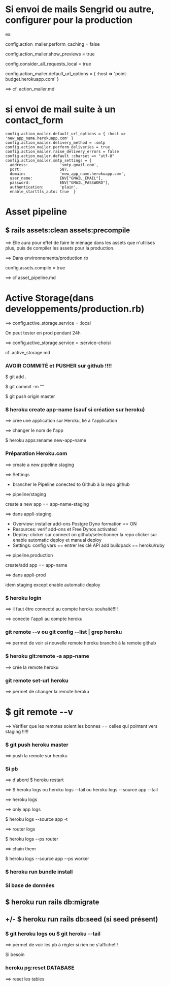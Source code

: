 # Si envoi de mails Sengrid ou autre, configurer pour la production

ex:

config.action_mailer.perform_caching = false

config.action_mailer.show_previews = true

config.consider_all_requests_local = true

config.action_mailer.default_url_options = { :host => 'point-budget.herokuapp.com' }

==> cf. action_mailer.md
# si envoi de mail suite à un contact_form

	config.action_mailer.default_url_options = { :host => 'new_app_name.herokuapp.com' }  
	config.action_mailer.delivery_method = :smtp  
	config.action_mailer.perform_deliveries = true  
	config.action_mailer.raise_delivery_errors = false  
	config.action_mailer.default :charset => "utf-8"  
	config.action_mailer.smtp_settings = {
	  address:              'smtp.gmail.com',
	  port:                 587,
	  domain:               'new_app_name.herokuapp.com',
	  user_name:            ENV["GMAIL_EMAIL"],
	  password:             ENV["GMAIL_PASSWORD"],
	  authentication:       'plain',
	  enable_starttls_auto: true  }

# Asset pipeline

## $ rails assets:clean assets:precompile

==> Elle aura pour effet de faire le ménage dans les assets que n'utilises plus, puis de compiler les assets pour la production.

==> Dans environnements/production.rb

 config.assets.compile = true

==> cf asset_pipeline.md 

# Active Storage(dans developpements/production.rb)

==> config.active_storage.service = :local

On peut tester en prod pendant 24h

==> config.active_storage.service = :service-choisi

cf. active_storage.md


### AVOIR COMMITÉ et PUSHER sur github !!!!

$ git add .

$ git commit -m ""

$ git push origin master

### $ heroku create app-name (sauf si création sur heroku)

==> crée une application sur Heroku, lié à l'application

==> changer le nom de l'app 

$ heroku apps:rename new-app-name


### Préparation Heroku.com 

==> create a new pipeline staging

==> Settings

- brancher le Pipeline conected to Github à la repo github

==> pipeline/staging

create a new app == app-name-staging

==> dans appli-staging

 - Overview: installer add-ons Postgre
						 Dyno formation == ON
 - Resources: verif add-ons et Free Dynos activated
 - Deploy: clicker sur connect on github/selectionner la repo
 					clicker sur enable automatic deploy et manual deploy
 - Settings: config vars == entrer les clé API
 						 add buildpack == heroku/ruby

==> pipeline.production

create/add app == app-name

==> dans appli-prod

idem staging except enable automatic deploy

### $ heroku login

==> il faut être connecté au compte heroku souhaité!!!!

==> conecte l'appli au compte heroku

### git remote --v ou git config --list | grep heroku

==> permet de voir si nouvelle remote heroku branché à la remote github

### $ heroku git:remote -a app-name

==> crée la remote heroku

### git remote set-url heroku <repo git>

==> permet de changer la remote heroku


# $ git remote --v 

==> Vérifier que les remotes soient les bonnes == celles qui pointent vers staging !!!!!


### $ git push heroku master

==> push la remote sur heroku

### Si pb

==> d'abord $ heroku restart 

==> $ heroku logs ou heroku logs --tail ou heroku logs --source app --tail

==> heroku logs 

==> only app logs 

$ heroku logs --source app -t

==> router logs

$ heroku logs --ps router

==> chain them 

$ heroku logs --source app --ps worker

### $ heroku run bundle install

### Si base de données

## $ heroku run rails db:migrate

## +/- $ heroku run rails db:seed (si seed présent)

### $ git heroku logs ou $ git heroku --tail

==> permet de voir les pb à régler si rien ne s'affiche!!!

Si besoin

### heroku pg:reset DATABASE

==> reset les tables 








